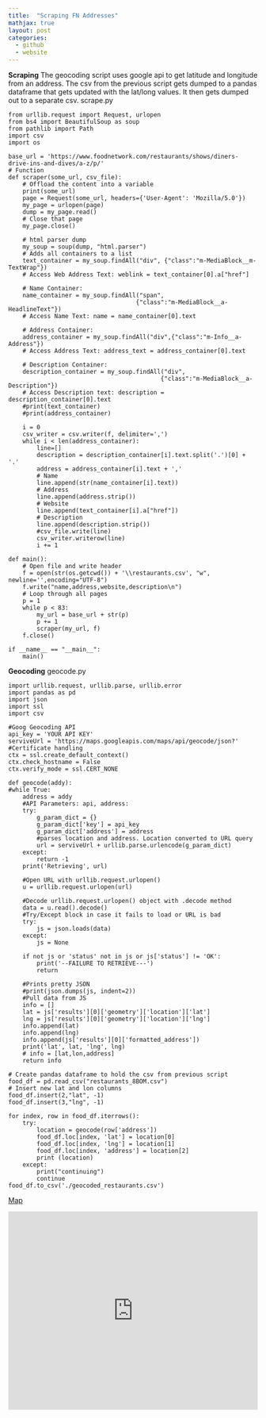 ```yaml
---
title:  "Scraping FN Addresses"
mathjax: true
layout: post 
categories: 
  - github
  - website
---
```

**Scraping**
The geocoding script uses google api to get latitude and longitude from an address. The csv from the previous script gets dumped to a pandas dataframe that gets updated with the lat/long values. It then gets dumped out to a separate csv.
scrape.py
<br>
```
from urllib.request import Request, urlopen
from bs4 import BeautifulSoup as soup
from pathlib import Path
import csv
import os

base_url = 'https://www.foodnetwork.com/restaurants/shows/diners-drive-ins-and-dives/a-z/p/'
# Function
def scraper(some_url, csv_file):
    # Offload the content into a variable
    print(some_url)
    page = Request(some_url, headers={'User-Agent': 'Mozilla/5.0'})
    my_page = urlopen(page)
    dump = my_page.read()
    # Close that page
    my_page.close()

    # html parser dump
    my_soup = soup(dump, "html.parser")
    # Adds all containers to a list
    text_container = my_soup.findAll("div", {"class":"m-MediaBlock__m-TextWrap"})
    # Access Web Address Text: weblink = text_container[0].a["href"]

    # Name Container:
    name_container = my_soup.findAll("span", 
                                    {"class":"m-MediaBlock__a-HeadlineText"})
    # Access Name Text: name = name_container[0].text

    # Address Container:
    address_container = my_soup.findAll("div",{"class":"m-Info__a-Address"})
    # Access Address Text: address_text = address_container[0].text 

    # Description Container: 
    description_container = my_soup.findAll("div", 
                                           {"class":"m-MediaBlock__a-Description"})
    # Access Description text: description = description_container[0].text
    #print(text_container)
    #print(address_container)

    i = 0
    csv_writer = csv.writer(f, delimiter=',')
    while i < len(address_container):
        line=[]
        description = description_container[i].text.split('.')[0] + '.' 
        address = address_container[i].text + ','
        # Name
        line.append(str(name_container[i].text))
        # Address
        line.append(address.strip())
        # Website
        line.append(text_container[i].a["href"])
        # Description
        line.append(description.strip())
        #csv_file.write(line)
        csv_writer.writerow(line)
        i += 1

def main():
    # Open file and write header
    f = open(str(os.getcwd()) + '\\restaurants.csv', "w", newline='',encoding="UTF-8")
    f.write("name,address,website,description\n")
    # Loop through all pages
    p = 1
    while p < 83:
        my_url = base_url + str(p)
        p += 1
        scraper(my_url, f)
    f.close()

if __name__ == "__main__":
    main()
```

**Geocoding**
geocode.py

```
import urllib.request, urllib.parse, urllib.error
import pandas as pd
import json
import ssl
import csv

#Goog Geocoding API
api_key = 'YOUR API KEY'
serviveUrl = 'https://maps.googleapis.com/maps/api/geocode/json?'
#Certificate handling
ctx = ssl.create_default_context()
ctx.check_hostname = False
ctx.verify_mode = ssl.CERT_NONE
    
def geocode(addy):
#while True:
    address = addy
    #API Parameters: api, address:
    try:
        g_param_dict = {}
        g_param_dict['key'] = api_key
        g_param_dict['address'] = address
        #parses location and address. Location converted to URL query
        url = serviveUrl + urllib.parse.urlencode(g_param_dict)
    except:
        return -1
    print('Retrieving', url)

    #Open URL with urllib.request.urlopen()
    u = urllib.request.urlopen(url)

    #Decode urllib.request.urlopen() object with .decode method
    data = u.read().decode()
    #Try/Except block in case it fails to load or URL is bad
    try:
        js = json.loads(data)
    except:
        js = None

    if not js or 'status' not in js or js['status'] != 'OK':
        print('--FAILURE TO RETRIEVE---')
        return

    #Prints pretty JSON
    #print(json.dumps(js, indent=2))
    #Pull data from JS
    info = []
    lat = js['results'][0]['geometry']['location']['lat']
    lng = js['results'][0]['geometry']['location']['lng']
    info.append(lat)
    info.append(lng)
    info.append(js['results'][0]['formatted_address'])
    print('lat', lat, 'lng', lng)
    # info = [lat,lon,address]
    return info

# Create pandas dataframe to hold the csv from previous script
food_df = pd.read_csv("restaurants_8BOM.csv")
# Insert new lat and lon columns
food_df.insert(2,"lat", -1)
food_df.insert(3,"lng", -1)

for index, row in food_df.iterrows():
    try:
        location = geocode(row['address'])
        food_df.loc[index, 'lat'] = location[0]
        food_df.loc[index, 'lng'] = location[1]
        food_df.loc[index, 'address'] = location[2]
        print (location)
    except:
        print("continuing")
        continue
food_df.to_csv('./geocoded_restaurants.csv')
```
[Map](https://api.mapbox.com/styles/v1/edgrmdna/cj0vm27w700c82slf0e5apkbi.html?title=false&amp;access_token=pk.eyJ1IjoiZWRncm1kbmEiLCJhIjoiRV8wRG1URSJ9.-Gjqcw0AmLxIaGP10UuGqg&amp;zoomwheel=false#2.33/36.27/-97.24)
<iframe height="400px" src="https://api.mapbox.com/styles/v1/edgrmdna/cj0vm27w700c82slf0e5apkbi.html?title=false&amp;access_token=pk.eyJ1IjoiZWRncm1kbmEiLCJhIjoiRV8wRG1URSJ9.-Gjqcw0AmLxIaGP10UuGqg&amp;zoomwheel=false#2.33/36.27/-97.24" style="border: none;" title="Dark" width="100%"></iframe>
